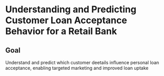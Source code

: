 # Understanding and Predicting Customer Loan Acceptance Behavior for a Retail Bank

## Goal
Understand and predict which customer deetails influence personal loan acceptance, enabling targeted marketing and improved loan uptake 
